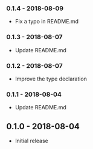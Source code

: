 ### 0.1.4 - 2018-08-09

- Fix a typo in README.md

### 0.1.3 - 2018-08-07

- Update README.md

### 0.1.2 - 2018-08-07

- Improve the type declaration

### 0.1.1 - 2018-08-04

- Update README.md

## 0.1.0 - 2018-08-04

- Initial release
